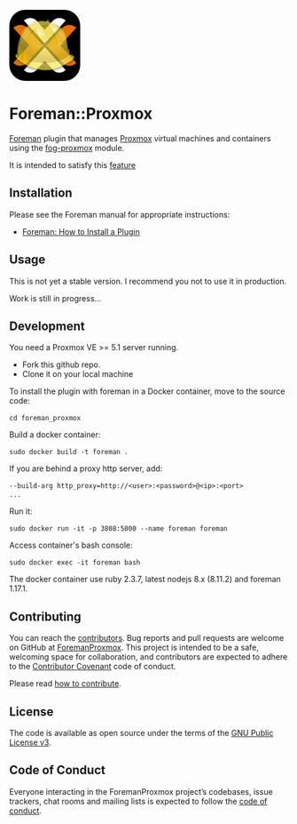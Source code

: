 ![ForemanProxmox](foremanproxmox.png)

# Foreman::Proxmox

[Foreman](http://theforeman.org/) plugin that manages [Proxmox](https://www.proxmox.com/en/proxmox-ve) virtual machines and containers using the [fog-proxmox](https://github.com/tristanrobert/fog-proxmox) module.

It is intended to satisfy this [feature](http://projects.theforeman.org/issues/2186)

## Installation

Please see the Foreman manual for appropriate instructions:

* [Foreman: How to Install a Plugin](http://theforeman.org/manuals/latest/index.html#6.1InstallaPlugin)

## Usage

This is not yet a stable version. I recommend you not to use it in production.

Work is still in progress...

## Development

You need a Proxmox VE >= 5.1 server running.

* Fork this github repo.
* Clone it on your local machine

To install the plugin with foreman in a Docker container, move to the source code:

```shell
cd foreman_proxmox
```

Build a docker container:

```shell
sudo docker build -t foreman .
```

If you are behind a proxy http server, add:

```shell
--build-arg http_proxy=http://<user>:<password>@<ip>:<port>
...
```

Run it:

```shell
sudo docker run -it -p 3808:5000 --name foreman foreman
```

Access container's bash console:

```shell
sudo docker exec -it foreman bash
```

The docker container use ruby 2.3.7, latest nodejs 8.x (8.11.2) and foreman 1.17.1.

## Contributing

You can reach the [contributors](CONTRIBUTORS.md).
Bug reports and pull requests are welcome on GitHub at [ForemanProxmox](https://github.com/tristanrobert/foreman_proxmox). This project is intended to be a safe, welcoming space for collaboration, and contributors are expected to adhere to the [Contributor Covenant](http://contributor-covenant.org) code of conduct.

Please read [how to contribute](CONTRIBUTING.md).

## License

The code is available as open source under the terms of the [GNU Public License v3](LICENSE).

## Code of Conduct

Everyone interacting in the ForemanProxmox project’s codebases, issue trackers, chat rooms and mailing lists is expected to follow the [code of conduct](CODE_OF_CONDUCT.md).